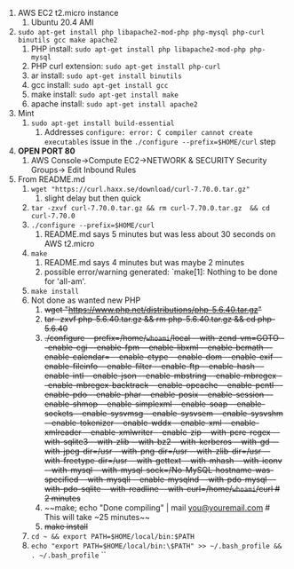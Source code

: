 1. AWS EC2 t2.micro instance
    1.  Ubuntu 20.4 AMI
1.  `sudo apt-get install php libapache2-mod-php php-mysql php-curl binutils gcc make apache2`
    1.  PHP install: `sudo apt-get install php libapache2-mod-php php-mysql`
    1.  PHP curl extension: `sudo apt-get install php-curl`
    1.  ar install: `sudo apt-get install binutils`
    1.  gcc install: `sudo apt-get install gcc`
    1.  make install: `sudo apt-get install make`
    1.  apache install: `sudo apt-get install apache2`
1.  Mint
    1.  `sudo apt-get install build-essential`
        1.  Addresses `configure: error: C compiler cannot create executables` issue in the  `./configure --prefix=$HOME/curl` step
1.  **OPEN PORT 80**
    1.  AWS Console->Compute EC2->NETWORK & SECURITY Security Groups-> Edit Inbound Rules
1.  From README.md
    1.  `wget "https://curl.haxx.se/download/curl-7.70.0.tar.gz"`
        1. slight delay but then quick
    1.  `tar -zxvf curl-7.70.0.tar.gz && rm curl-7.70.0.tar.gz  && cd curl-7.70.0`
    1.  `./configure --prefix=$HOME/curl` 
        1. README.md says 5 minutes but was less about 30 seconds on AWS t2.micro
    1.  `make`
        1. README.md says 4 minutes but was maybe 2 minutes
        1. possible error/warning generated: `make[1]: Nothing to be done for 'all-am'.
    1.  `make install`
    1.  Not done as wanted new PHP
        1.  ~~wget "https://www.php.net/distributions/php-5.6.40.tar.gz"~~
        1.  ~~tar -zxvf php-5.6.40.tar.gz &&  rm php-5.6.40.tar.gz &&  cd php-5.6.40~~
        1.  ~~./configure --prefix=/home/`whoami`/local --with-zend-vm=GOTO --enable-cgi --enable-fpm --enable-libxml --enable-bcmath --enable-calendar= --enable-ctype --enable-dom --enable-exif --enable-fileinfo --enable-filter --enable-ftp --enable-hash --enable-intl --enable-json --enable-mbstring --enable-mbregex --enable-mbregex-backtrack --enable-opcache --enable-pcntl --enable-pdo --enable-phar --enable-posix --enable-session --enable-shmop --enable-simplexml --enable-soap --enable-sockets --enable-sysvmsg --enable-sysvsem --enable-sysvshm --enable-tokenizer --enable-wddx --enable-xml --enable-xmlreader --enable-xmlwriter --enable-zip --with-pcre-regex --with-sqlite3 --with-zlib --with-bz2 --with-kerberos --with-gd --with-jpeg-dir=/usr --with-png-dir=/usr --with-zlib-dir=/usr --with-freetype-dir=/usr --with-gettext --with-mhash --with-iconv --with-mysql --with-mysql-sock=/No-MySQL-hostname-was-specified --with-mysqli --enable-mysqlnd --with-pdo-mysql --with-pdo-sqlite --with-readline  --with-curl=/home/`whoami`/curl # 2 minutes~~
        1.  ~~make; echo "Done compiling" | mail you@youremail.com # This will take ~25 minutes~~
        1.  ~~make install~~
    1.  `cd ~ && export PATH=$HOME/local/bin:$PATH`
    1.  `echo "export PATH=$HOME/local/bin:\$PATH" >> ~/.bash_profile && . ~/.bash_profile`
    ``


